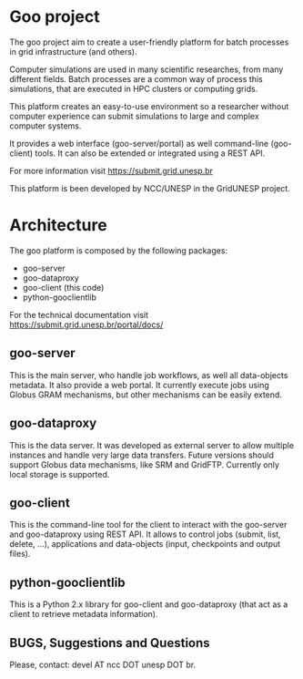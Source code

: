 Goo project
===========

The goo project aim to create a user-friendly platform for batch processes in grid infrastructure (and others).

Computer simulations are used in many scientific researches, from many different fields. Batch processes are a common way of process this simulations, that are executed in HPC clusters or computing grids.

This platform creates an easy-to-use environment so a researcher without computer experience can submit simulations to large and complex computer systems.

It provides a web interface (goo-server/portal) as well command-line (goo-client) tools. It can also be extended or integrated using a REST API.

For more information visit https://submit.grid.unesp.br

This platform is been developed by NCC/UNESP in the GridUNESP project.

Architecture
============

The goo platform is composed by the following packages:

* goo-server
* goo-dataproxy
* goo-client (this code)
* python-gooclientlib

For the technical documentation visit https://submit.grid.unesp.br/portal/docs/

goo-server
----------

This is the main server, who handle job workflows, as well all data-objects metadata. It also provide a web portal. It currently execute jobs using Globus GRAM mechanisms, but other mechanisms can be easily extend.

goo-dataproxy
-------------

This is the data server. It was developed as external server to allow multiple instances and handle very large data transfers. Future versions should support Globus data mechanisms, like SRM and GridFTP. Currently only local storage is supported.

goo-client
----------

This is the command-line tool for the client to interact with the goo-server and goo-dataproxy using REST API. It allows to control jobs (submit, list, delete, ...), applications and data-objects (input, checkpoints and output files).

python-gooclientlib
-------------------

This is a Python 2.x library for goo-client and goo-dataproxy (that act as a client to retrieve metadata information).

BUGS, Suggestions and Questions
--------------------------------

Please, contact: devel AT ncc DOT unesp DOT br.

